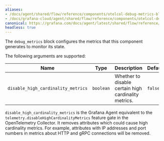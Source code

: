 ```yaml
---
aliases:
- /docs/agent/shared/flow/reference/components/otelcol-debug-metrics-block/
- /docs/grafana-cloud/agent/shared/flow/reference/components/otelcol-debug-metrics-block/
canonical: https://grafana.com/docs/agent/latest/shared/flow/reference/components/otelcol-debug-metrics-block/
headless: true
---
```


The `debug_metrics` block configures the metrics that this component generates to monitor its state.

The following arguments are supported:

Name | Type | Description | Default | Required
---- | ---- | ----------- | ------- | --------
`disable_high_cardinality_metrics` | `boolean` | Whether to disable certain high cardinality metrics. | `false` | no

`disable_high_cardinality_metrics` is the Grafana Agent equivalent to the
`telemetry.disableHighCardinalityMetrics` feature gate in the OpenTelemetry
Collector. It removes attributes which could cause high cardinality metrics. For
example, attributes with IP addresses and port numbers in metrics about HTTP
and gRPC connections will be removed.
